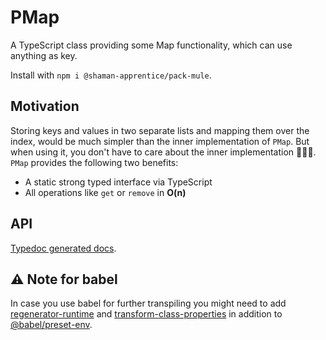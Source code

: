  # PMap
 A TypeScript class providing some Map functionality, which can use anything as key.

 Install with `npm i @shaman-apprentice/pack-mule`.

## Motivation 
Storing keys and values in two separate lists and mapping them over the index, would be much simpler than the inner implementation of `PMap`. But when using it, you don't have to care about the inner implementation 🙈🙉🙊. `PMap` provides the following two benefits:
- A static strong typed interface via TypeScript
- All operations like `get` or `remove` in **O(n)**

## API
[Typedoc generated docs](docs/classes/pmap.html).

## ⚠️ Note for babel
In case you use babel for further transpiling you might need to add [regenerator-runtime](https://www.npmjs.com/package/regenerator-runtime) and [transform-class-properties](https://www.npmjs.com/package/babel-plugin-transform-class-properties) in addition to [@babel/preset-env](https://www.npmjs.com/package/@babel/preset-env).